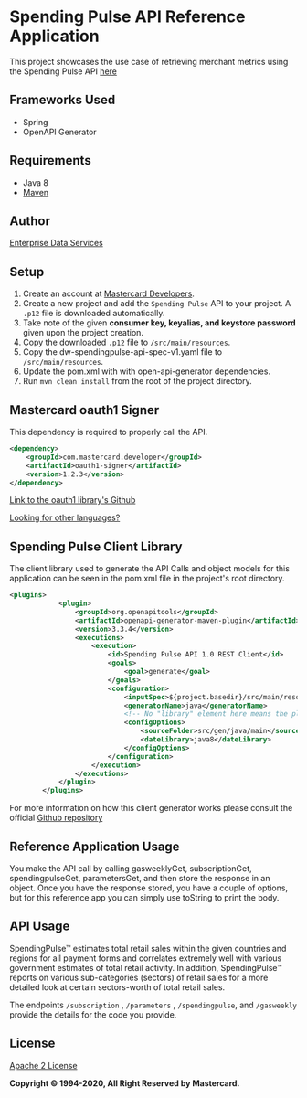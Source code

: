 # Spending Pulse API Reference Application
This project showcases the use case of retrieving merchant metrics using the Spending Pulse API [here](https://developer.mastercard.com/drafts/small-business-decision-enhancer/small-business-decision-enhancer-v2/documentation)

## Frameworks Used
- Spring
- OpenAPI Generator

## Requirements
- Java 8
- [Maven](https://maven.apache.org/download.cgi)

## Author
[Enterprise Data Services](mailto:apisupport@mastercard.com)

## Setup
1. Create an account at [Mastercard Developers](https://developer.mastercard.com).
2. Create a new project and add the `Spending Pulse` API to your project. A `.p12` file is downloaded automatically.
3. Take note of the given **consumer key, keyalias, and keystore password** given upon the project creation.
4. Copy the downloaded `.p12` file to `/src/main/resources`.
5. Copy the dw-spendingpulse-api-spec-v1.yaml file to `/src/main/resources`.
6. Update the pom.xml with with open-api-generator dependencies.
7. Run `mvn clean install` from the root of the project directory.


## Mastercard oauth1 Signer
This dependency is required to properly call the API.
```xml
<dependency>
    <groupId>com.mastercard.developer</groupId>
    <artifactId>oauth1-signer</artifactId>
    <version>1.2.3</version>
</dependency>
```
[Link to the oauth1 library's Github](https://github.com/Mastercard/oauth1-signer-java)

[Looking for other languages?](https://github.com/Mastercard?q=oauth&type=&language=)

## Spending Pulse Client Library
The client library used to generate the API Calls and object models for this application can be seen in the pom.xml file
in the project's root directory.
```xml
<plugins>
            <plugin>
                <groupId>org.openapitools</groupId>
                <artifactId>openapi-generator-maven-plugin</artifactId>
                <version>3.3.4</version>
                <executions>
                    <execution>
                        <id>Spending Pulse API 1.0 REST Client</id>
                        <goals>
                            <goal>generate</goal>
                        </goals>
                        <configuration>
                            <inputSpec>${project.basedir}/src/main/resources/dw-spendingpulse-api-spec-v1.yaml</inputSpec>
                            <generatorName>java</generatorName>
                            <!-- No "library" element here means the plugin will use the default library template ("okhttp-gson") -->
                            <configOptions>
                                <sourceFolder>src/gen/java/main</sourceFolder>
                                <dateLibrary>java8</dateLibrary>
                            </configOptions>
                        </configuration>
                    </execution>
                </executions>
            </plugin>
        </plugins>
```
    
For more information on how this client generator works please consult the official [Github repository](https://github.com/OpenAPITools/openapi-generator)

## Reference Application Usage
You make the API call by calling gasweeklyGet, subscriptionGet, 
spendingpulseGet, parametersGet, and then store the response in an object. 
Once you have the response stored, you have a couple of options, but for this reference app you can simply use toString to print the body.

## API Usage
SpendingPulse™ estimates total retail sales within the given countries and regions for all payment forms and correlates extremely well with various government estimates of total retail activity. In addition, SpendingPulse™ reports on various sub-categories (sectors) of retail sales for a more detailed look at certain sectors-worth of total retail sales.

The endpoints `/subscription` , `/parameters` , `/spendingpulse`, and `/gasweekly` 
provide the details for the code you provide.


## License
[Apache 2 License](https://apache.org/licenses/LICENSE-2.0)



**Copyright © 1994-2020, All Right Reserved by Mastercard.**